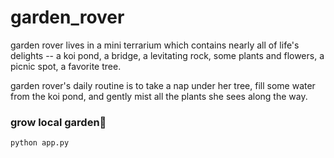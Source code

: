 # garden_rover

garden rover lives in a mini terrarium which contains nearly all of life's delights -- a koi pond, a bridge, a levitating rock, some plants and flowers, a picnic spot, a favorite tree. 

garden rover's daily routine is to take a nap under her tree, fill some water from the koi pond, and gently mist all the plants she sees along the way. 


### grow local garden🌷
```
python app.py
```
